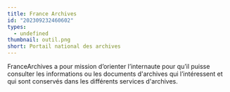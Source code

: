 ```yaml
---
title: France Archives
id: "202309232460602"
types:
  - undefined
thumbnail: outil.png
short: Portail national des archives
---
```


FranceArchives a pour mission d’orienter l’internaute pour qu’il puisse consulter les informations ou les documents d'archives qui l’intéressent et qui sont conservés dans les différents services d'archives.